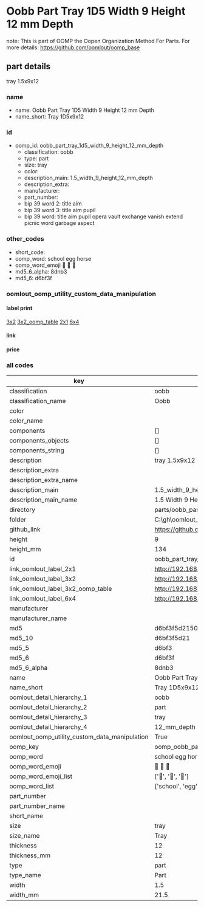 # Oobb Part Tray 1D5 Width 9 Height 12 mm Depth  

note: This is part of OOMP the Oopen Organization Method For Parts. For more details: https://github.com/oomlout/oomp_base

##  part details
  



tray 1.5x9x12



### name
* name: Oobb Part Tray 1D5 Width 9 Height 12 mm Depth
* name_short: Tray 1D5x9x12 
### id
* oomp_id: oobb_part_tray_1d5_width_9_height_12_mm_depth
  * classification: oobb
  * type: part
  * size: tray
  * color: 
  * description_main: 1.5_width_9_height_12_mm_depth
  * description_extra: 
  * manufacturer: 
  * part_number: 
  * bip 39 word 2: title aim
  * bip 39 word 3: title aim pupil
  * bip 39 word: title aim pupil opera vault exchange vanish extend picnic word garbage aspect

### other_codes
* short_code: 
* oomp_word: school egg horse
* oomp_word_emoji :school: :egg: :horse:
* md5_6_alpha: 8dnb3
* md5_6: d6bf3f






### oomlout_oomp_utility_custom_data_manipulation
#### label print
[3x2](http://192.168.1.245:1112/?label=oomp%208dnb3)
[3x2_oomp_table](http://192.168.1.108:1112/?label=oomp%208dnb3)
[2x1](http://192.168.1.242:1112/?label=oomp%208dnb3)
[6x4](http://192.168.1.55:1112/?label=oomp%208dnb3)    

#### link

                              

#### price







### all codes 
| key | value |  
| --- | --- |  
| classification | oobb |  
| classification_name | Oobb |  
| color |  |  
| color_name |  |  
| components | [] |  
| components_objects | [] |  
| components_string | [] |  
| description | tray 1.5x9x12 |  
| description_extra |  |  
| description_extra_name |  |  
| description_main | 1.5_width_9_height_12_mm_depth |  
| description_main_name | 1.5 Width 9 Height 12 mm Depth |  
| directory | parts/oobb_part_tray_1d5_width_9_height_12_mm_depth |  
| folder | C:\gh\oomlout_oobb_version_4_generated_parts\parts\oobb_part_tray_1d5_width_9_height_12_mm_depth |  
| github_link | https://github.com/oomlout/oomlout_oomp_part_src/tree/main/parts/oobb_part_tray_1d5_width_9_height_12_mm_depth |  
| height | 9 |  
| height_mm | 134 |  
| id | oobb_part_tray_1d5_width_9_height_12_mm_depth |  
| link_oomlout_label_2x1 | http://192.168.1.242:1112/?label=oomp%208dnb3 |  
| link_oomlout_label_3x2 | http://192.168.1.245:1112/?label=oomp%208dnb3 |  
| link_oomlout_label_3x2_oomp_table | http://192.168.1.108:1112/?label=oomp%208dnb3 |  
| link_oomlout_label_6x4 | http://192.168.1.55:1112/?label=oomp%208dnb3 |  
| manufacturer |  |  
| manufacturer_name |  |  
| md5 | d6bf3f5d2150fe293af8e9b55bc15717 |  
| md5_10 | d6bf3f5d21 |  
| md5_5 | d6bf3 |  
| md5_6 | d6bf3f |  
| md5_6_alpha | 8dnb3 |  
| name | Oobb Part Tray 1D5 Width 9 Height 12 mm Depth |  
| name_short | Tray 1D5x9x12  |  
| oomlout_detail_hierarchy_1 | oobb |  
| oomlout_detail_hierarchy_2 | part |  
| oomlout_detail_hierarchy_3 | tray |  
| oomlout_detail_hierarchy_4 | 12_mm_depth |  
| oomlout_oomp_utility_custom_data_manipulation | True |  
| oomp_key | oomp_oobb_part_tray_1d5_width_9_height_12_mm_depth |  
| oomp_word | school egg horse |  
| oomp_word_emoji | :school: :egg: :horse: |  
| oomp_word_emoji_list | [':school:', ':egg:', ':horse:'] |  
| oomp_word_list | ['school', 'egg', 'horse'] |  
| part_number |  |  
| part_number_name |  |  
| short_name |  |  
| size | tray |  
| size_name | Tray |  
| thickness | 12 |  
| thickness_mm | 12 |  
| type | part |  
| type_name | Part |  
| width | 1.5 |  
| width_mm | 21.5 |  

